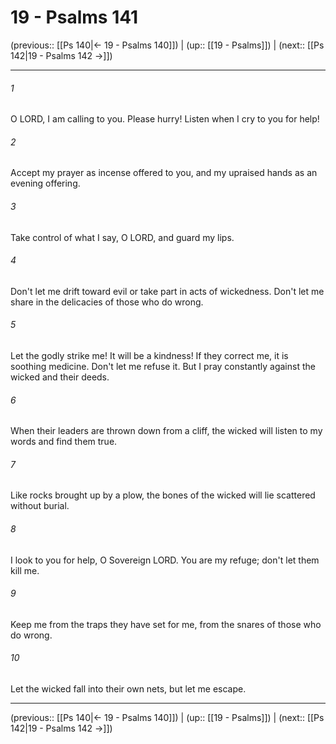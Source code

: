# 19 - Psalms 141

(previous:: [[Ps 140|← 19 - Psalms 140]]) | (up:: [[19 - Psalms]]) | (next:: [[Ps 142|19 - Psalms 142 →]])

***


###### 1 
O LORD, I am calling to you. Please hurry! Listen when I cry to you for help! 

###### 2 
Accept my prayer as incense offered to you, and my upraised hands as an evening offering. 

###### 3 
Take control of what I say, O LORD, and guard my lips. 

###### 4 
Don't let me drift toward evil or take part in acts of wickedness. Don't let me share in the delicacies of those who do wrong. 

###### 5 
Let the godly strike me! It will be a kindness! If they correct me, it is soothing medicine. Don't let me refuse it. But I pray constantly against the wicked and their deeds. 

###### 6 
When their leaders are thrown down from a cliff, the wicked will listen to my words and find them true. 

###### 7 
Like rocks brought up by a plow, the bones of the wicked will lie scattered without burial. 

###### 8 
I look to you for help, O Sovereign LORD. You are my refuge; don't let them kill me. 

###### 9 
Keep me from the traps they have set for me, from the snares of those who do wrong. 

###### 10 
Let the wicked fall into their own nets, but let me escape.

***

(previous:: [[Ps 140|← 19 - Psalms 140]]) | (up:: [[19 - Psalms]]) | (next:: [[Ps 142|19 - Psalms 142 →]])
